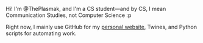 Hi! I'm @ThePlasmak, and I'm a CS student—and by CS, I mean Communication Studies, not Computer Science :p

Right now, I mainly use GitHub for my [personal website](https://www.sarahmakmq.com/), Twines, and Python scripts for automating work.
